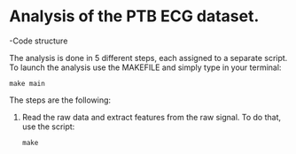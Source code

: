 # Analysis of the PTB ECG dataset.

-Code structure

The analysis is done in 5 different steps, each assigned to a separate script. To launch the analysis use the MAKEFILE and simply type in your terminal:
```
make main
```
The steps are the following: 
  1. Read the raw data and extract features from the raw signal. 
     To do that, use the script: 
     ```
     make
     ```


